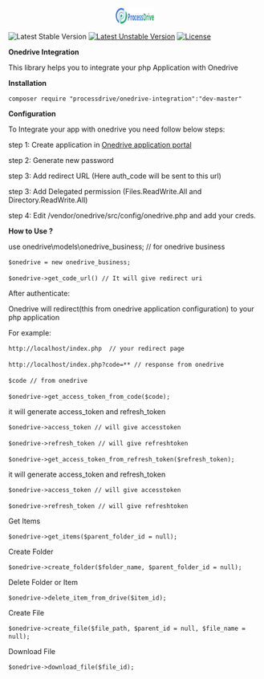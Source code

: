 <p align="center">
  <img src="https://raw.githubusercontent.com/antony382/roles-and-permission/master/public/images/logo.png" style="width: 15% !important;max-width: 20% !important;">
</p>

![Latest Stable Version](https://poser.pugx.org/laravel/laravel/v/stable) [![Latest Unstable Version](https://poser.pugx.org/laravel/laravel/v/unstable)](https://packagist.org/packages/laravel/laravel) [![License](https://poser.pugx.org/laravel/laravel/license)](https://packagist.org/packages/laravel/laravel)

**Onedrive Integration**

This library helps you to integrate your php Application with Onedrive

**Installation**
````
composer require "processdrive/onedrive-integration":"dev-master"
````

**Configuration**

To Integrate your app with onedrive you need follow below steps:

step 1: Create application in [Onedrive application portal](https://apps.dev.microsoft.com/#/appList)

step 2: Generate new password

step 3: Add redirect URL (Here auth_code will be sent to this url)

step 3: Add Delegated permission (Files.ReadWrite.All and Directory.ReadWrite.All)

step 4: Edit /vendor/onedrive/src/config/onedrive.php and add your creds. 


**How to Use ?**

use onedrive\models\onedrive_business; // for onedrive business
````
$onedrive = new onedrive_business;

$onedrive->get_code_url() // It will give redirect uri
````
After authenticate:

Onedrive will redirect(this from onedrive application configuration) to your php application


For example:
````
http://localhost/index.php  // your redirect page

http://localhost/index.php?code=** // response from onedrive

$code // from onedrive

$onedrive->get_access_token_from_code($code);
````
it will generate access_token and refresh_token
````
$onedrive->access_token // will give accesstoken

$onedrive->refresh_token // will give refreshtoken

$onedrive->get_access_token_from_refresh_token($refresh_token);
````
it will generate access_token and refresh_token
````
$onedrive->access_token // will give accesstoken

$onedrive->refresh_token // will give refreshtoken
````

Get Items
````
$onedrive->get_items($parent_folder_id = null); 
````
Create Folder
````
$onedrive->create_folder($folder_name, $parent_folder_id = null); 
````
Delete Folder or Item
````
$onedrive->delete_item_from_drive($item_id);
````
Create File
````
$onedrive->create_file($file_path, $parent_id = null, $file_name = null);
````
Download File
````
$onedrive->download_file($file_id);
````

